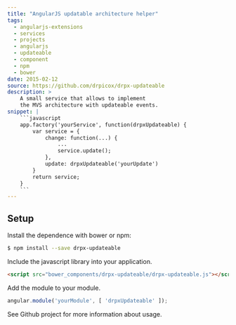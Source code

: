 ```yaml
---
title: "AngularJS updatable architecture helper"
tags:
  - angularjs-extensions
  - services
  - projects
  - angularjs
  - updateable
  - component
  - npm
  - bower
date: 2015-02-12
source: https://github.com/drpicox/drpx-updateable
description: >
    A small service that allows to implement
    the MVS architecture with updateable events.
snippet: |
    ```javascript
    app.factory('yourService', function(drpxUpdateable) {
        var service = {
            change: function(...) {
                ...
                service.update();
            },
            update: drpxUpdateable('yourUpdate')
        }
        return service;
    }
    ```
---
```



## Setup

Install the dependence with bower or npm:

```bash
$ npm install --save drpx-updateable
```

Include the javascript library into your application.

```html
<script src="bower_components/drpx-updateable/drpx-updateable.js"></script>
```

Add the module to your module.

```javascript
angular.module('yourModule', [ 'drpxUpdateable' ]);
```

See Github project for more information about usage.
